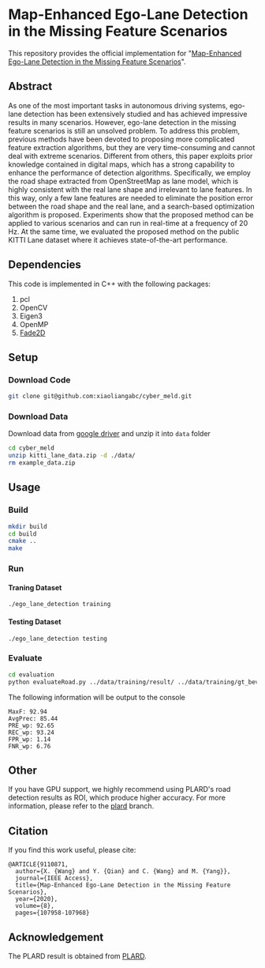 # Map-Enhanced Ego-Lane Detection in the Missing Feature Scenarios

This repository provides the official implementation for "[Map-Enhanced Ego-Lane Detection in the Missing Feature Scenarios](https://ieeexplore.ieee.org/document/9110871?source=authoralert)".

## Abstract

As one of the most important tasks in autonomous driving systems, ego-lane detection has been extensively studied and has achieved impressive results in many scenarios. However, ego-lane detection in the missing feature scenarios is still an unsolved problem. To address this problem, previous methods have been devoted to proposing more complicated feature extraction algorithms, but they are very time-consuming and cannot deal with extreme scenarios. Different from others, this paper exploits prior knowledge contained in digital maps, which has a strong capability to enhance the performance of detection algorithms. Specifically, we employ the road shape extracted from OpenStreetMap as lane model, which is highly consistent with the real lane shape and irrelevant to lane features. In this way, only a few lane features are needed to eliminate the position error between the road shape and the real lane, and a search-based optimization algorithm is proposed. Experiments show that the proposed method can be applied to various scenarios and can run in real-time at a frequency of 20 Hz. At the same time, we evaluated the proposed method on the public KITTI Lane dataset where it achieves state-of-the-art performance.

## Dependencies

This code is implemented in C++ with the following packages:
1. pcl
2. OpenCV
3. Eigen3
4. OpenMP
5. [Fade2D](https://www.geom.at/fade25d/html/)

## Setup

### Download Code

```bash
git clone git@github.com:xiaoliangabc/cyber_meld.git
```

### Download Data

Download data from [google driver](https://drive.google.com/file/d/1TfXMpyTRzB1Vgkiy78c5oaF_JZ5uH57P/view?usp=sharing) and unzip it into `data` folder

```bash
cd cyber_meld
unzip kitti_lane_data.zip -d ./data/
rm example_data.zip
```

## Usage

### Build

```bash
mkdir build
cd build
cmake ..
make
```

### Run

#### Traning Dataset

```
./ego_lane_detection training
```

#### Testing Dataset

```
./ego_lane_detection testing
```

### Evaluate

```bash
cd evaluation
python evaluateRoad.py ../data/training/result/ ../data/training/gt_bev_image/
```

The following information will be output to the console

```
MaxF: 92.94 
AvgPrec: 85.44 
PRE_wp: 92.65 
REC_wp: 93.24 
FPR_wp: 1.14 
FNR_wp: 6.76
```

## Other

If you have GPU support, we highly recommend using PLARD's road detection results as ROI, which produce higher accuracy. For more information, please refer to the [plard](https://github.com/xiaoliangabc/cyber_meld/tree/plard) branch.

## Citation

If you find this work useful, please cite:

```
@ARTICLE{9110871,
  author={X. {Wang} and Y. {Qian} and C. {Wang} and M. {Yang}},
  journal={IEEE Access}, 
  title={Map-Enhanced Ego-Lane Detection in the Missing Feature Scenarios}, 
  year={2020},
  volume={8},
  pages={107958-107968}
```

## Acknowledgement

The PLARD result is obtained from [PLARD](https://github.com/zhechen/PLARD).
